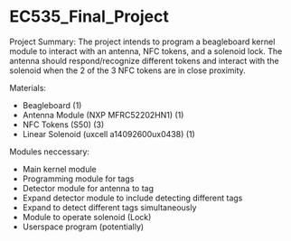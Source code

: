# EC535_Final_Project

Project Summary:
The project intends to program a beagleboard kernel module to interact with an antenna, NFC tokens, and
a solenoid lock. The antenna should respond/recognize different tokens and interact with the solenoid
when the 2 of the 3 NFC tokens are in close proximity.

Materials:
- Beagleboard (1)
- Antenna Module (NXP MFRC52202HN1) (1)
- NFC Tokens (S50) (3) 
- Linear Solenoid (uxcell a14092600ux0438) (1)

Modules neccessary:
- Main kernel module
- Programming module for tags
- Detector module for antenna to tag
- Expand detector module to include detecting different tags
- Expand to detect different tags simultaneously
- Module to operate solenoid (Lock)
- Userspace program (potentially)